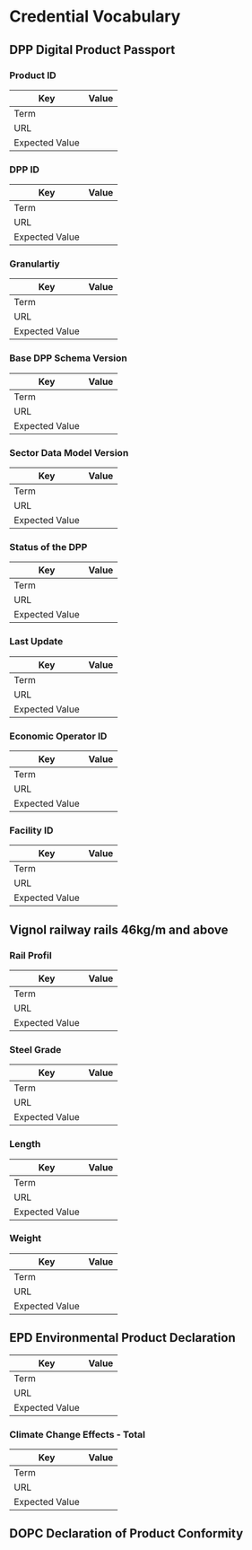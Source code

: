 # Credential Vocabulary

## DPP Digital Product Passport

### Product ID
| Key            | Value|
|----------------|------|
| Term           ||
| URL            ||
| Expected Value ||

### DPP ID
| Key            | Value|
|----------------|------|
| Term           ||
| URL            ||
| Expected Value ||

### Granulartiy
| Key            | Value|
|----------------|------|
| Term           ||
| URL            ||
| Expected Value ||

### Base DPP Schema Version
| Key            | Value|
|----------------|------|
| Term           ||
| URL            ||
| Expected Value ||

### Sector Data Model Version
| Key            | Value|
|----------------|------|
| Term           ||
| URL            ||
| Expected Value ||

### Status of the DPP
| Key            | Value|
|----------------|------|
| Term           ||
| URL            ||
| Expected Value ||

### Last Update
| Key            | Value|
|----------------|------|
| Term           ||
| URL            ||
| Expected Value ||

### Economic Operator ID
| Key            | Value|
|----------------|------|
| Term           ||
| URL            ||
| Expected Value ||

### Facility ID 
| Key            | Value|
|----------------|------|
| Term           ||
| URL            ||
| Expected Value ||


## Vignol railway rails 46kg/m and above 

### Rail Profil
| Key            | Value|
|----------------|------|
| Term           ||
| URL            ||
| Expected Value ||

### Steel Grade
| Key            | Value|
|----------------|------|
| Term           ||
| URL            ||
| Expected Value ||

### Length
| Key            | Value|
|----------------|------|
| Term           ||
| URL            ||
| Expected Value ||

### Weight
| Key            | Value|
|----------------|------|
| Term           ||
| URL            ||
| Expected Value ||

## EPD Environmental Product Declaration
| Key            | Value|
|----------------|------|
| Term           ||
| URL            ||
| Expected Value ||

### Climate Change Effects - Total
| Key            | Value|
|----------------|------|
| Term           ||
| URL            ||
| Expected Value ||


## DOPC Declaration of Product Conformity








